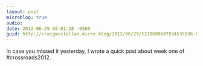 ```yaml
---
layout: post
microblog: true
audio: 
date: 2012-06-29 08:01:18 -0500
guid: http://craigmcclellan.micro.blog/2012/06/29/t218690607034535936.html
---
```

In case you missed it yesterday, I wrote a quick post about week one of #crossroads2012.
